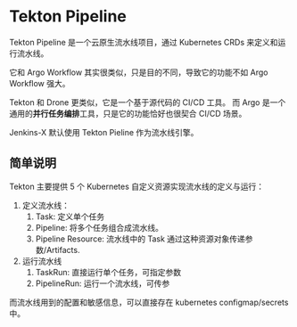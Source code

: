 # Tekton Pipeline

Tekton Pipeline 是一个云原生流水线项目，通过 Kubernetes CRDs 来定义和运行流水线。

它和 Argo Workflow 其实很类似，只是目的不同，导致它的功能不如 Argo Workflow 强大。

Tekton 和 Drone 更类似，它是一个基于源代码的 CI/CD 工具。
而 Argo 是一个通用的**并行任务编排**工具，只是它的功能恰好也很契合 CI/CD 场景。

Jenkins-X 默认使用 Tekton Pieline 作为流水线引擎。

## 简单说明

Tekton 主要提供 5 个 Kubernetes 自定义资源实现流水线的定义与运行：

1. 定义流水线：
   1. Task: 定义单个任务
   2. Pipeline: 将多个任务组合成流水线。
   3. Pipeline Resource: 流水线中的 Task 通过这种资源对象传递参数/Artifacts.
2. 运行流水线
   1. TaskRun: 直接运行单个任务，可指定参数
   2. PipelineRun: 运行一个流水线，可传参

而流水线用到的配置和敏感信息，可以直接存在 kubernetes configmap/secrets 中。
